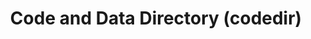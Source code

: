 ---
layout: default
title: "Code and Data Directory (codedir)"
canonical: "/puppet/latest/reference/dirs_codedir.html"
---